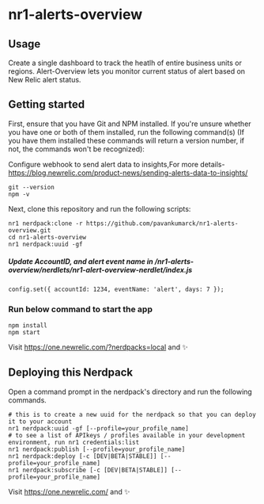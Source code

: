 # nr1-alerts-overview

## Usage
Create a single dashboard to track the heatlh of entire business units or regions. Alert-Overview lets you monitor current status of alert based on New Relic alert status.

## Getting started

First, ensure that you have Git and NPM installed. If you're unsure whether you have one or both of them installed, run the following command(s) (If you have them installed these commands will return a version number, if not, the commands won't be recognized):

Configure webhook to send alert data to insights,For more details- https://blog.newrelic.com/product-news/sending-alerts-data-to-insights/

```
git --version
npm -v
```
Next, clone this repository and run the following scripts:

```
nr1 nerdpack:clone -r https://github.com/pavankumarck/nr1-alerts-overview.git
cd nr1-alerts-overview
nr1 nerdpack:uuid -gf
```
##### Update AccountID, and alert event name in /nr1-alerts-overview/nerdlets/nr1-alert-overview-nerdlet/index.js  
```
config.set({ accountId: 1234, eventName: 'alert', days: 7 });
```

### Run below command to start the app 
```
npm install
npm start
```

Visit https://one.newrelic.com/?nerdpacks=local and :sparkles:

## Deploying this Nerdpack

Open a command prompt in the nerdpack's directory and run the following commands.

```
# this is to create a new uuid for the nerdpack so that you can deploy it to your account
nr1 nerdpack:uuid -gf [--profile=your_profile_name]
# to see a list of APIkeys / profiles available in your development environment, run nr1 credentials:list
nr1 nerdpack:publish [--profile=your_profile_name]
nr1 nerdpack:deploy [-c [DEV|BETA|STABLE]] [--profile=your_profile_name]
nr1 nerdpack:subscribe [-c [DEV|BETA|STABLE]] [--profile=your_profile_name]
```

Visit https://one.newrelic.com/ and :sparkles:
